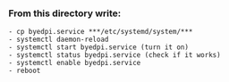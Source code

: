 ### From this directory write:
```
- cp byedpi.service ***/etc/systemd/system/***
- systemctl daemon-reload
- systemctl start byedpi.service (turn it on)
- systemctl status byedpi.service (check if it works)
- systemctl enable byedpi.service
- reboot
```
```
